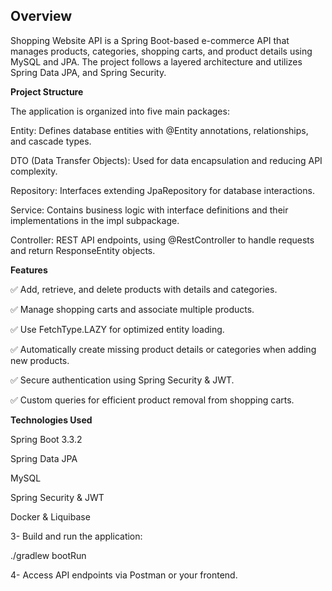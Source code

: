 **Overview**
-

Shopping Website API is a Spring Boot-based e-commerce API that manages products, categories, shopping carts, and product details using MySQL and JPA. The project follows a layered architecture and utilizes Spring Data JPA, and Spring Security.

**Project Structure**

The application is organized into five main packages:

Entity: Defines database entities with @Entity annotations, relationships, and cascade types.

DTO (Data Transfer Objects): Used for data encapsulation and reducing API complexity.

Repository: Interfaces extending JpaRepository for database interactions.

Service: Contains business logic with interface definitions and their implementations in the impl subpackage.

Controller: REST API endpoints, using @RestController to handle requests and return ResponseEntity objects.

**Features**

✅ Add, retrieve, and delete products with details and categories.

✅ Manage shopping carts and associate multiple products.

✅ Use FetchType.LAZY for optimized entity loading.

✅ Automatically create missing product details or categories when adding new products.

✅ Secure authentication using Spring Security & JWT.

✅ Custom queries for efficient product removal from shopping carts.

**Technologies Used**

Spring Boot 3.3.2

Spring Data JPA

MySQL

Spring Security & JWT

Docker & Liquibase

3- Build and run the application:

./gradlew bootRun

4- Access API endpoints via Postman or your frontend.
